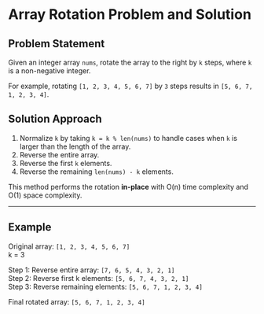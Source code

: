 # Array Rotation Problem and Solution

## Problem Statement

Given an integer array `nums`, rotate the array to the right by `k` steps, where `k` is a non-negative integer.

For example, rotating `[1, 2, 3, 4, 5, 6, 7]` by `3` steps results in `[5, 6, 7, 1, 2, 3, 4]`.

## Solution Approach

1. Normalize `k` by taking `k = k % len(nums)` to handle cases when `k` is larger than the length of the array.
2. Reverse the entire array.
3. Reverse the first `k` elements.
4. Reverse the remaining `len(nums) - k` elements.

This method performs the rotation **in-place** with O(n) time complexity and O(1) space complexity.

---

## Example

Original array: `[1, 2, 3, 4, 5, 6, 7]`  
k = 3

Step 1: Reverse entire array: `[7, 6, 5, 4, 3, 2, 1]`  
Step 2: Reverse first k elements: `[5, 6, 7, 4, 3, 2, 1]`  
Step 3: Reverse remaining elements: `[5, 6, 7, 1, 2, 3, 4]`

Final rotated array: `[5, 6, 7, 1, 2, 3, 4]`

